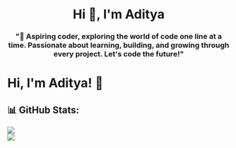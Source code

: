 <h1 align="center">Hi 👋, I'm Aditya</h1>
<h3 align="center">"🚀 Aspiring coder, exploring the world of code one line at a time. Passionate about learning, building, and growing through every project. Let's code the future!"</h3>

# Hi, I'm Aditya! 👋

## 📊 GitHub Stats:
![](https://github-readme-stats.vercel.app/api?username=adityxrajj)<br/>
![](https://github-readme-streak-stats.herokuapp.com/?user=adityxrajj)<br/>
